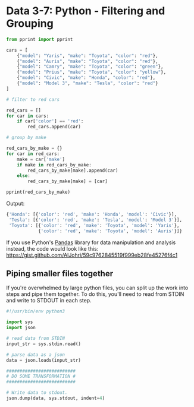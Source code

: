 # Data 3-7: Python - Filtering and Grouping

```python
from pprint import pprint

cars = [
    {"model": "Yaris", "make": "Toyota", "color": "red"},
    {"model": "Auris", "make": "Toyota", "color": "red"},
    {"model": "Camry", "make": "Toyota", "color": "green"},
    {"model": "Prius", "make": "Toyota", "color": "yellow"},
    {"model": "Civic", "make": "Honda", "color": "red"},
    {"model": "Model 3", "make": "Tesla", "color": "red"}
]

# filter to red cars

red_cars = []
for car in cars:
    if car['color'] == 'red':
        red_cars.append(car)

# group by make

red_cars_by_make = {}
for car in red_cars:
    make = car['make']
    if make in red_cars_by_make:
        red_cars_by_make[make].append(car)
    else:
        red_cars_by_make[make] = [car]

pprint(red_cars_by_make)
```

Output:

```python
{'Honda': [{'color': 'red', 'make': 'Honda', 'model': 'Civic'}],
 'Tesla': [{'color': 'red', 'make': 'Tesla', 'model': 'Model 3'}],
 'Toyota': [{'color': 'red', 'make': 'Toyota', 'model': 'Yaris'},
            {'color': 'red', 'make': 'Toyota', 'model': 'Auris'}]}
```

If you use Python's [Pandas](https://pandas.pydata.org/) library for data manipulation and analysis instead, the code would look like this: https://gist.github.com/AlJohri/59c9762845519f999eb28fe45276f4c1

## Piping smaller files together

If you're overwhelmed by large python files, you can split up the work into steps and pipe them together. To do this, you'll need to read from STDIN and write to STDOUT in each step.

```python
#!/usr/bin/env python3

import sys
import json

# read data from STDIN
input_str = sys.stdin.read()

# parse data as a json
data = json.loads(input_str)

##########################
# DO SOME TRANSFORMATION #
##########################

# Write data to stdout.
json.dump(data, sys.stdout, indent=4)
```
